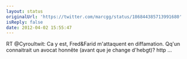 ```yaml
---
layout: status
originalUrl: 'https://twitter.com/marcgg/status/186844385713991680'
isReply: false
date: 2012-04-02 15:55:47
---
```


RT @Cyroultwit: Ca y est, Fred&Farid m'attaquent en diffamation. Qq'un connaitrait un avocat honnête (avant que je change d'hebgt)? http ...
